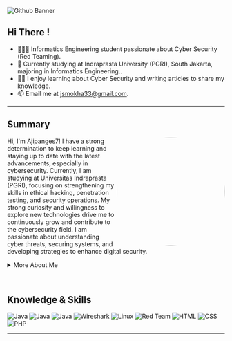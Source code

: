  <p><img src="https://github.com/user-attachments/assets/d694f168-4d7f-4bef-b927-a605dbed4558" alt="Github Banner"></p>
<h2 id="who-am-i">Hi There ! </h2>
<ul>
<li>👨🏽‍💻 Informatics Engineering student passionate about Cyber Security (Red Teaming).</li>
<li>🌱 Currently studying at Indraprasta University (PGRI), South Jakarta, majoring in Informatics Engineering..</li>
<li>✍🏽  I enjoy learning about Cyber Security and writing articles to share my knowledge.</li>
<li>📫 Email me at <a href="mailto:jsmokha33@gmail.com">jsmokha33@gmail.com</a>.</li>
</ul>
<hr>
<h2 id="who-am-i">Summary</h2>
  <p><img src="https://github.com/user-attachments/assets/a1b957f2-e1a2-4925-b5be-b02b96261acd"
     align="right"
     alt="GIF"
     width="250"
     height="250"
     style="border-radius: 50%;">
</p>
<p>
  Hi, I'm Ajipanges7! I have a strong determination to keep learning and staying up to date with the latest advancements, especially in cybersecurity. Currently, I am studying at Universitas Indraprasta (PGRI), focusing on strengthening my skills in ethical hacking, penetration testing, and security operations. My strong curiosity and willingness to explore new technologies drive me to continuously grow and contribute to the cybersecurity field. I am passionate about understanding cyber threats, securing systems, and developing strategies to enhance digital security.</p>
<details>
  <summary>
    More About Me
  </summary>
  <ul>
<li><strong>Name</strong>: Aji Pangestu </li>
<li><strong>From</strong>: Indonesia </li>
<li><strong>Bug Hunter | Cyber Security Learner</strong></li>
<li>Improving Knowledge in <strong>Website Development & Peneration Tester </strong></li>
</ul>
  <br>
</details>
  </p>
  <br>
<h2 id="who-am-i">Knowledge & Skills</h2>
<p><img src="https://img.shields.io/badge/Kali%20Linux-557C94?style=for-the-badge&logo=kali-linux&logoColor=white" alt="Java">
  <img src="https://img.shields.io/badge/Metasploit-1572B6?style=for-the-badge&logo=metasploit&logoColor=white" alt="Java">
  <img src="https://img.shields.io/badge/Burp%20Suite-FE7A16?style=for-the-badge&logo=burp-suite&logoColor=white" alt="Java">
  <img src="https://img.shields.io/badge/Wireshark-1679A7?style=for-the-badge&logo=wireshark&logoColor=white" alt="Wireshark">
<img src="https://img.shields.io/badge/Linux-FCC624?style=for-the-badge&logo=linux&logoColor=black" alt="Linux">
<img src="https://img.shields.io/badge/Red%20Team-AA0000?style=for-the-badge&logo=apachekafka&logoColor=white" alt="Red Team">
<img src="https://img.shields.io/badge/HTML5-E34F26?style=for-the-badge&logo=html5&logoColor=white" alt="HTML">
<img src="https://img.shields.io/badge/CSS3-1572B6?style=for-the-badge&logo=css3&logoColor=white" alt="CSS">
<img src="https://img.shields.io/badge/PHP-777BB4?style=for-the-badge&logo=php&logoColor=white" alt="PHP">
</p>
<hr>


